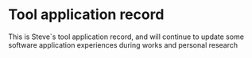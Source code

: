 # Tool application record
This is Steve`s tool application record, and will continue to update some software application experiences during works and personal research